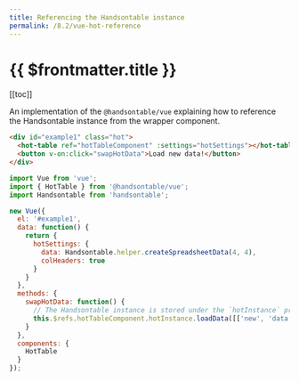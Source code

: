 ```yaml
---
title: Referencing the Handsontable instance
permalink: /8.2/vue-hot-reference
---
```


# {{ $frontmatter.title }}

[[toc]]

An implementation of the `@handsontable/vue` explaining how to reference the Handsontable instance from the wrapper component.

```html
<div id="example1" class="hot">
  <hot-table ref="hotTableComponent" :settings="hotSettings"></hot-table><br/>
  <button v-on:click="swapHotData">Load new data!</button>
</div>
```
```js
import Vue from 'vue';
import { HotTable } from '@handsontable/vue';
import Handsontable from 'handsontable';

new Vue({
  el: '#example1',
  data: function() {
    return {
      hotSettings: {
        data: Handsontable.helper.createSpreadsheetData(4, 4),
        colHeaders: true
      }
    }
  },
  methods: {
    swapHotData: function() {
      // The Handsontable instance is stored under the `hotInstance` property of the wrapper component.
      this.$refs.hotTableComponent.hotInstance.loadData([['new', 'data']]);
    }
  },
  components: {
    HotTable
  }
});
```
